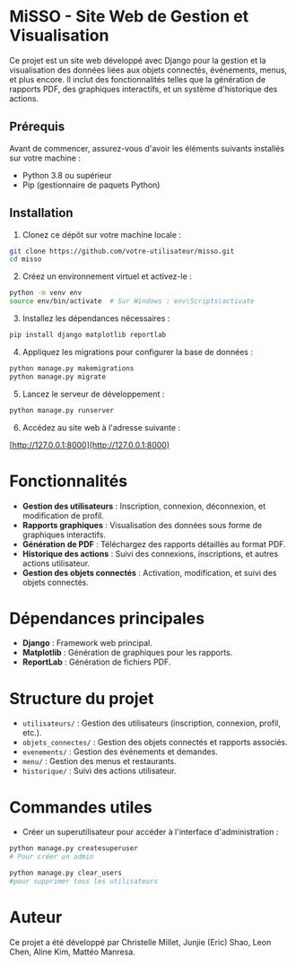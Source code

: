 # MiSSO - Site Web de Gestion et Visualisation

Ce projet est un site web développé avec Django pour la gestion et la visualisation des données liées aux objets connectés, événements, menus, et plus encore. Il inclut des fonctionnalités telles que la génération de rapports PDF, des graphiques interactifs, et un système d'historique des actions.

## Prérequis

Avant de commencer, assurez-vous d'avoir les éléments suivants installés sur votre machine :

- Python 3.8 ou supérieur
- Pip (gestionnaire de paquets Python)

## Installation

1. Clonez ce dépôt sur votre machine locale :

```bash
git clone https://github.com/votre-utilisateur/misso.git
cd misso
```

2. Créez un environnement virtuel et activez-le :

```bash
python -m venv env
source env/bin/activate  # Sur Windows : env\Scripts\activate
```

3. Installez les dépendances nécessaires :

```bash
pip install django matplotlib reportlab
```

4. Appliquez les migrations pour configurer la base de données :

```bash
python manage.py makemigrations
python manage.py migrate
```

5. Lancez le serveur de développement :

```bash
python manage.py runserver
```

6. Accédez au site web à l'adresse suivante :

[http://127.0.0.1:8000](http://127.0.0.1:8000)

# Fonctionnalités

- **Gestion des utilisateurs** : Inscription, connexion, déconnexion, et modification de profil.
- **Rapports graphiques** : Visualisation des données sous forme de graphiques interactifs.
- **Génération de PDF** : Téléchargez des rapports détaillés au format PDF.
- **Historique des actions** : Suivi des connexions, inscriptions, et autres actions utilisateur.
- **Gestion des objets connectés** : Activation, modification, et suivi des objets connectés.

# Dépendances principales

- **Django** : Framework web principal.
- **Matplotlib** : Génération de graphiques pour les rapports.
- **ReportLab** : Génération de fichiers PDF.

# Structure du projet

- ```utilisateurs/``` : Gestion des utilisateurs (inscription, connexion, profil, etc.).
- ```objets_connectes/``` : Gestion des objets connectés et rapports associés.
- ```evenements/``` : Gestion des événements et demandes.
- ```menu/``` : Gestion des menus et restaurants.
- ```historique/``` : Suivi des actions utilisateur.

# Commandes utiles

- Créer un superutilisateur pour accéder à l'interface d'administration :

```bash
python manage.py createsuperuser
# Pour créer un admin

python manage.py clear_users
#pour supprimer tous les utilisateurs
```

# Auteur

Ce projet a été développé par Christelle Millet, Junjie (Eric) Shao, Leon Chen, Aline Kim, Mattéo Manresa.
